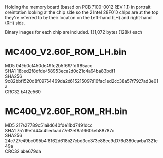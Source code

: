 Holding the memory board (based on PCB 7100-0012 REV 1.1) in portrait oreintation looking at the chip side so the 2 Intel 28F010 chips are at the top they're referred to by their location on the Left-hand (LH) and right-hand (RH) side.

Binary images for each chip are included.
131,072 bytes (128k) each

# MC400_V2.60F_ROM_LH.bin
MD5 049b0cf450de49fc2b5f697fdff85acc  
SHA1 18bed2f8dfde458953eca2d0c21c4a94ba83bdf1  
SHA256 9c82bbf1520d8f09764469da2d615215097d16fac1ed2dc38a57f7927ad3e01a  
CRC32 b4f2e560  

# MC400_V2.60F_ROM_RH.bin
MD5 217e27789c51a8d640fde11bd7491dcc  
SHA1 751d9efd44c4bedaad77ef2ef8a16605eb88787c  
SHA256 24c727e49bc095b4f8162d618b27cbd3cc373e88ec9d076d380eacba1321e49a  
CRC32 abe679da  
